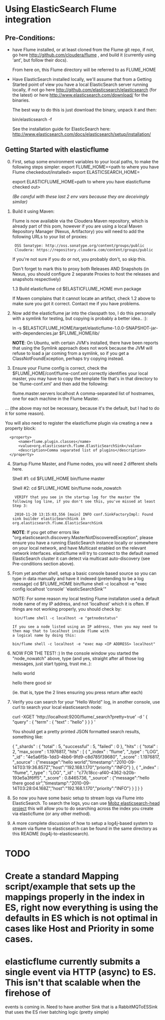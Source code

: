 Using ElasticSearch Flume integration
=====================================

Pre-Conditions:
---------------
* have Flume installed, or at least cloned from the Flume git repo,
    if not, go here http://github.com/cloudera/flume , and build it (currently using 'ant', but follow their docs).

    From here on, this Flume directory will be referred to as FLUME_HOME

* Have ElasticSearch installed locally, we'll assume that from a Getting Started point of view you have a local
  ElasticSearch server running locally, if not go here http://github.com/elasticsearch/elasticsearch (for the latest)
  or here http://www.elasticsearch.com/download/ for the binaries.

  The best way to do this is just download the binary, unpack it and then:

    bin/elasticsearch -f

  See the installation guide for ElasticSearch here: http://www.elasticsearch.com/docs/elasticsearch/setup/installation/


Getting Started with elasticflume
---------------------------------
0. First, setup some environment variables to your local paths, to make the following steps simpler:
    export FLUME_HOME=<path to where you have Flume checkedout/installed>
    export ELASTICSEARCH_HOME=<path to where you have ElasticSearch checked out>

    export ELASTICFLUME_HOME=path to where you have elasticflume checked out>

    *(Be careful with these last 2 env vars because they are deceivingly similar)*

1. Build it using Maven:

    Flume is now available via the Cloudera Maven repository, which is already part of this pom, however if you are
    using a local Maven Repository Manager (Nexus, Artifactory) you will need to add the following URLs to your list of
    proxies:

        OSS Sonatype: http://oss.sonatype.org/content/groups/public
        Cloudera: https://repository.cloudera.com/content/groups/public

    If you're not sure if you do or not, you probably don't, so skip this.

    Don't forget to mark this to proxy both Releases AND Snapshots (in Nexus, you should configure 2 separate Proxies to host the releases and snapshots respectively)

    1.3 Build elasticflume
    cd $ELASTICFLUME_HOME
    mvn package

    If Maven complains that it cannot locate an artifact, check 1.2 above to make sure you got it correct.  Contact me if you have problems.

2. Now add the elasticflume jar into the classpath too, I do this personally with a symlink for testing, but copying is probably a better idea.. :):

    ln -s $ELASTICFLUME_HOME/target/elasticflume-1.0.0-SNAPSHOT-jar-with-dependencies.jar $FLUME_HOME/lib/

    **NOTE**: On Ubuntu, with certain JVM's installed, there have been reports that using the Symlink approach does not work because the JVM will refuse to load a jar coming from a symlink, so if you get a ClassNotFoundException, perhaps try copying instead.

3. Ensure your Flume config is correct, check the $FLUME_HOME/conf/flume-conf.xml correctly identifies your local master, you
    may have to copy the template file that's in that directory to be 'flume-conf.xml' and then add the following:

      <property>
        <name>flume.master.servers</name>
        <value>localhost</value>
        <description>A comma-separated list of hostnames, one for each
          machine in the Flume Master.
        </description>
      </property>

  ... (the above may not be necessary, because it's the default, but I had to do it for some reason).

  You will also need to register the elasticflume plugin via creating a new a property block:

      <property>
          <name>flume.plugin.classes</name>
          <value>org.elasticsearch.flume.ElasticSearchSink</value>
          <description>Comma separated list of plugins</description>
      </property>


4. Startup Flume Master, and Flume nodes, you will need 2 different shells here.

    Shell #1:
        cd $FLUME_HOME
        bin/flume master

    Shell #2:
        cd $FLUME_HOME
        bin/flume node_nowatch

        VERIFY that you see in the startup log for the master the following log line, if you don't see this, you've missed at least Step 3:

        2010-11-20 13:15:03,556 [main] INFO conf.SinkFactoryImpl: Found sink builder elasticSearchSink in org.elasticsearch.flume.ElasticSearchSink

    **NOTE**: If you get other errors like "org.elasticsearch.discovery.MasterNotDiscoveredException", please ensure you have a running ElasticSearch instance locally
    or somewhere on your local network, and have Multicast enabled on the relevant network interfaces.  elasticflume will try to connect to the default
    named ElasticSearch cluster it can detect via multicast auto-discovery (see Pre-conditions section above).   


5. From yet another shell, setup a basic console based source so you can type in data manually and have it indexed (pretending to be a log message)
    cd $FLUME_HOME
    bin/flume shell -c localhost -e "exec config localhost 'console' 'elasticSearchSink'"

    NOTE: For some reason my local testing Flume installaton used a default node name of my IP address, and not
        'localhost' which it is often.  If things are not working properly, you should check by:

        bin/flume shell -c localhost -e "getnodestatus"

       If you see a node listed using an IP address, then you may need to then map that to localhost inside flume with
       a logical name by doing this:

       bin/flume shell -c localhost -e "exec map <IP ADDRESS> localhost"


6. NOW FOR THE TEST! :)  In the console window you started the "node_nowatch" above,
   type (and yes, straight after all those log messages, just start typing, trust me..):

    hello world

    hello there good sir

    (ie. that is, type the 2 lines ensuring you press return after each)

7. Verify you can search for your "Hello World" log, in another console, use curl to search your local elasticsearch node:


    curl -XGET 'http://localhost:9200/flume/_search?pretty=true' -d '
    {
        "query" : {
            "term" : { "text" : "hello" }
        }
    }
    '

    You should get a pretty printed JSON formatted search results, something like:


    {
    "_shards" : {
    "total" : 5,
    "successful" : 5,
    "failed" : 0
    },
    "hits" : {
    "total" : 2,
    "max_score" : 1.1976817,
    "hits" : [ {
      "_index" : "flume",
      "_type" : "LOG",
      "_id" : "4e5a6f5b-1dd3-4bb6-9fd9-c8d785f39680",
      "_score" : 1.1976817, "_source" : {"message":"hello world","timestamp":"2010-09-14T03:19:36.857Z","host":"192.168.1.170","priority":"INFO"}
    }, {
      "_index" : "flume",
      "_type" : "LOG",
      "_id" : "c77c18cc-af40-4362-b20b-193e5a3f6ff5",
      "_score" : 0.8465736, "_source" : {"message":"hello there good sir","timestamp":"2010-09-14T03:28:04.168Z","host":"192.168.1.170","priority":"INFO"}
    } ]
    }
    }



8. So now you have some basic setup to stream logs via Flume into ElasticSearch.  To search the logs, you can use [Mobz elasticsearch-head project](https://github.com/mobz/elasticsearch-head) this will allow you to do searching across the index you create via elasticflume (or any other method).

9. A more complete discussion of how to setup a log4j-based system to stream via flume to elasticsearch can be found in the same directory as this README (log4j-to-elasticsearch).

TODO
====
# Create a standard Mapping script/example that sets up the mappings properly in the index in ES, right now everything is using the defaults in ES which is not optimal in cases like Host and Priority in some cases.

# elasticflume currently submits a single event via HTTP (async) to ES.  This isn't that scalable when the firehose of
events is coming in.  Need to have another Sink that is a RabbitMQToESSink that uses the ES river batching logic (pretty simple)

